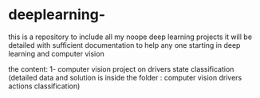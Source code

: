 # deeplearning-
this is a repository to include all my noope deep learning projects
it will be detailed with sufficient documentation to help any one starting in deep learning and computer vision 

the content:
1- computer vision project on drivers state classification (detailed data and solution is inside the folder : computer vision drivers actions classification)

